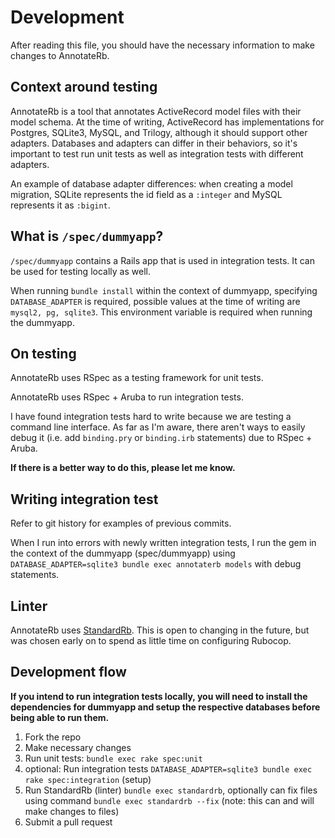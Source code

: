 # Development

After reading this file, you should have the necessary information to make changes to AnnotateRb.

## Context around testing

AnnotateRb is a tool that annotates ActiveRecord model files with their model schema. At the time of writing, ActiveRecord has implementations for Postgres, SQLite3, MySQL, and Trilogy, although it should support other adapters. 
Databases and adapters can differ in their behaviors, so it's important to test run unit tests as well as integration tests with different adapters. 

An example of database adapter differences: when creating a model migration, SQLite represents the id field as a `:integer` and MySQL represents it as `:bigint`.

## What is `/spec/dummyapp`?

`/spec/dummyapp` contains a Rails app that is used in integration tests. It can be used for testing locally as well. 

When running `bundle install` within the context of dummyapp, specifying `DATABASE_ADAPTER` is required, possible values at the time of writing are `mysql2, pg, sqlite3`. 
This environment variable is required when running the dummyapp.

## On testing

AnnotateRb uses RSpec as a testing framework for unit tests.

AnnotateRb uses RSpec + Aruba to run integration tests.

I have found integration tests hard to write because we are testing a command line interface. As far as I'm aware, there aren't ways to easily debug it (i.e. add `binding.pry` or `binding.irb` statements) due to RSpec + Aruba.

**If there is a better way to do this, please let me know.**

## Writing integration test

Refer to git history for examples of previous commits. 

When I run into errors with newly written integration tests, I run the gem in the context of the dummyapp (spec/dummyapp) using `DATABASE_ADAPTER=sqlite3 bundle exec annotaterb models` with debug statements.

## Linter

AnnotateRb uses [StandardRb](https://github.com/standardrb/standard). This is open to changing in the future, but was chosen early on to spend as little time on configuring Rubocop.

## Development flow
**If you intend to run integration tests locally, you will need to install the dependencies for dummyapp and setup the respective databases before being able to run them.**

1. Fork the repo
2. Make necessary changes
3. Run unit tests: `bundle exec rake spec:unit`
4. optional: Run integration tests `DATABASE_ADAPTER=sqlite3 bundle exec rake spec:integration` (setup)
5. Run StandardRb (linter) `bundle exec standardrb`, optionally can fix files using command `bundle exec standardrb --fix` (note: this can and will make changes to files)
6. Submit a pull request


